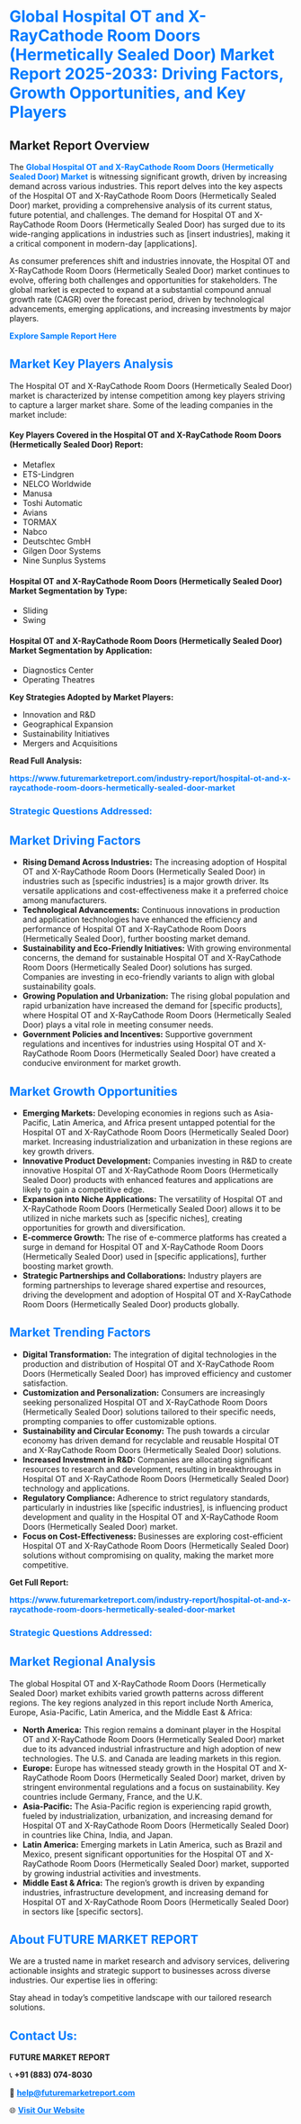 <h1 style="color: #007BFF;">Global Hospital OT and X-RayCathode Room Doors (Hermetically Sealed Door) Market Report 2025-2033: Driving Factors, Growth Opportunities, and Key Players</h1>

<section id="overview">
<h2>Market Report Overview</h2>
<p>The <a href="https://www.futuremarketreport.com/industry-report/hospital-ot-and-x-raycathode-room-doors-hermetically-sealed-door-market" style="color: #007BFF; text-decoration: none;"><strong>Global Hospital OT and X-RayCathode Room Doors (Hermetically Sealed Door) Market</strong></a> is witnessing significant growth, driven by increasing demand across various industries. This report delves into the key aspects of the Hospital OT and X-RayCathode Room Doors (Hermetically Sealed Door) market, providing a comprehensive analysis of its current status, future potential, and challenges. The demand for Hospital OT and X-RayCathode Room Doors (Hermetically Sealed Door) has surged due to its wide-ranging applications in industries such as [insert industries], making it a critical component in modern-day [applications].</p>
<p>As consumer preferences shift and industries innovate, the Hospital OT and X-RayCathode Room Doors (Hermetically Sealed Door) market continues to evolve, offering both challenges and opportunities for stakeholders. The global market is expected to expand at a substantial compound annual growth rate (CAGR) over the forecast period, driven by technological advancements, emerging applications, and increasing investments by major players.</p>
</section>

<section id="overview">
<p><a href="https://www.futuremarketreport.com/request-sample/reportId=27073" style="color: #007BFF; text-decoration: none;"><strong>Explore Sample Report Here</strong></a></p>
</section>

<section id="key-players">
<h2 style="color: #007BFF;">Market Key Players Analysis</h2>
<p>The Hospital OT and X-RayCathode Room Doors (Hermetically Sealed Door) market is characterized by intense competition among key players striving to capture a larger market share. Some of the leading companies in the market include:</p>
<h4>Key Players Covered in the Hospital OT and X-RayCathode Room Doors (Hermetically Sealed Door) Report:</h4>
<ul><li>Metaflex</li><li>ETS-Lindgren</li><li>NELCO Worldwide</li><li>Manusa</li><li>Toshi Automatic</li><li>Avians</li><li>TORMAX</li><li>Nabco</li><li>Deutschtec GmbH</li><li>Gilgen Door Systems</li><li>Nine Sunplus Systems</li></ul>
<h4>Hospital OT and X-RayCathode Room Doors (Hermetically Sealed Door) Market Segmentation by Type:</h4>
<ul><li>Sliding</li><li>Swing</li></ul>

<h4>Hospital OT and X-RayCathode Room Doors (Hermetically Sealed Door) Market Segmentation by Application:</h4>
<ul><li>Diagnostics Center</li><li>Operating Theatres</li></ul>
<p><strong>Key Strategies Adopted by Market Players:</strong></p>
<ul>
<li>Innovation and R&D</li>
<li>Geographical Expansion</li>
<li>Sustainability Initiatives</li>
<li>Mergers and Acquisitions</li>
</ul>
</section>

<section>
<p><strong>Read Full Analysis: </strong></p><a href="https://www.futuremarketreport.com/industry-report/hospital-ot-and-x-raycathode-room-doors-hermetically-sealed-door-market" style="color: #007BFF; text-decoration: none;"><strong>https://www.futuremarketreport.com/industry-report/hospital-ot-and-x-raycathode-room-doors-hermetically-sealed-door-market</strong></a>
<h3 style="color: #007BFF;">Strategic Questions Addressed:</h3>
</section>

<section id="driving-factors">
<h2 style="color: #007BFF;">Market Driving Factors</h2>
<ul>
<li><strong>Rising Demand Across Industries:</strong> The increasing adoption of Hospital OT and X-RayCathode Room Doors (Hermetically Sealed Door) in industries such as [specific industries] is a major growth driver. Its versatile applications and cost-effectiveness make it a preferred choice among manufacturers.</li>
<li><strong>Technological Advancements:</strong> Continuous innovations in production and application technologies have enhanced the efficiency and performance of Hospital OT and X-RayCathode Room Doors (Hermetically Sealed Door), further boosting market demand.</li>
<li><strong>Sustainability and Eco-Friendly Initiatives:</strong> With growing environmental concerns, the demand for sustainable Hospital OT and X-RayCathode Room Doors (Hermetically Sealed Door) solutions has surged. Companies are investing in eco-friendly variants to align with global sustainability goals.</li>
<li><strong>Growing Population and Urbanization:</strong> The rising global population and rapid urbanization have increased the demand for [specific products], where Hospital OT and X-RayCathode Room Doors (Hermetically Sealed Door) plays a vital role in meeting consumer needs.</li>
<li><strong>Government Policies and Incentives:</strong> Supportive government regulations and incentives for industries using Hospital OT and X-RayCathode Room Doors (Hermetically Sealed Door) have created a conducive environment for market growth.</li>
</ul>
</section>

<section id="growth-opportunities">
<h2 style="color: #007BFF;">Market Growth Opportunities</h2>
<ul>
<li><strong>Emerging Markets:</strong> Developing economies in regions such as Asia-Pacific, Latin America, and Africa present untapped potential for the Hospital OT and X-RayCathode Room Doors (Hermetically Sealed Door) market. Increasing industrialization and urbanization in these regions are key growth drivers.</li>
<li><strong>Innovative Product Development:</strong> Companies investing in R&D to create innovative Hospital OT and X-RayCathode Room Doors (Hermetically Sealed Door) products with enhanced features and applications are likely to gain a competitive edge.</li>
<li><strong>Expansion into Niche Applications:</strong> The versatility of Hospital OT and X-RayCathode Room Doors (Hermetically Sealed Door) allows it to be utilized in niche markets such as [specific niches], creating opportunities for growth and diversification.</li>
<li><strong>E-commerce Growth:</strong> The rise of e-commerce platforms has created a surge in demand for Hospital OT and X-RayCathode Room Doors (Hermetically Sealed Door) used in [specific applications], further boosting market growth.</li>
<li><strong>Strategic Partnerships and Collaborations:</strong> Industry players are forming partnerships to leverage shared expertise and resources, driving the development and adoption of Hospital OT and X-RayCathode Room Doors (Hermetically Sealed Door) products globally.</li>
</ul>
</section>

<section id="trending-factors">
<h2 style="color: #007BFF;">Market Trending Factors</h2>
<ul>
<li><strong>Digital Transformation:</strong> The integration of digital technologies in the production and distribution of Hospital OT and X-RayCathode Room Doors (Hermetically Sealed Door) has improved efficiency and customer satisfaction.</li>
<li><strong>Customization and Personalization:</strong> Consumers are increasingly seeking personalized Hospital OT and X-RayCathode Room Doors (Hermetically Sealed Door) solutions tailored to their specific needs, prompting companies to offer customizable options.</li>
<li><strong>Sustainability and Circular Economy:</strong> The push towards a circular economy has driven demand for recyclable and reusable Hospital OT and X-RayCathode Room Doors (Hermetically Sealed Door) solutions.</li>
<li><strong>Increased Investment in R&D:</strong> Companies are allocating significant resources to research and development, resulting in breakthroughs in Hospital OT and X-RayCathode Room Doors (Hermetically Sealed Door) technology and applications.</li>
<li><strong>Regulatory Compliance:</strong> Adherence to strict regulatory standards, particularly in industries like [specific industries], is influencing product development and quality in the Hospital OT and X-RayCathode Room Doors (Hermetically Sealed Door) market.</li>
<li><strong>Focus on Cost-Effectiveness:</strong> Businesses are exploring cost-efficient Hospital OT and X-RayCathode Room Doors (Hermetically Sealed Door) solutions without compromising on quality, making the market more competitive.</li>
</ul>
</section>

<section>
<p><strong>Get Full Report: </strong></p><a href="https://www.futuremarketreport.com/industry-report/hospital-ot-and-x-raycathode-room-doors-hermetically-sealed-door-market" style="color: #007BFF; text-decoration: none;"><strong>https://www.futuremarketreport.com/industry-report/hospital-ot-and-x-raycathode-room-doors-hermetically-sealed-door-market</strong></a>
<h3 style="color: #007BFF;">Strategic Questions Addressed:</h3>
</section>


<section id="regional-analysis">
<h2 style="color: #007BFF;">Market Regional Analysis</h2>
<p>The global Hospital OT and X-RayCathode Room Doors (Hermetically Sealed Door) market exhibits varied growth patterns across different regions. The key regions analyzed in this report include North America, Europe, Asia-Pacific, Latin America, and the Middle East & Africa:</p>
<ul>
<li><strong>North America:</strong> This region remains a dominant player in the Hospital OT and X-RayCathode Room Doors (Hermetically Sealed Door) market due to its advanced industrial infrastructure and high adoption of new technologies. The U.S. and Canada are leading markets in this region.</li>
<li><strong>Europe:</strong> Europe has witnessed steady growth in the Hospital OT and X-RayCathode Room Doors (Hermetically Sealed Door) market, driven by stringent environmental regulations and a focus on sustainability. Key countries include Germany, France, and the U.K.</li>
<li><strong>Asia-Pacific:</strong> The Asia-Pacific region is experiencing rapid growth, fueled by industrialization, urbanization, and increasing demand for Hospital OT and X-RayCathode Room Doors (Hermetically Sealed Door) in countries like China, India, and Japan.</li>
<li><strong>Latin America:</strong> Emerging markets in Latin America, such as Brazil and Mexico, present significant opportunities for the Hospital OT and X-RayCathode Room Doors (Hermetically Sealed Door) market, supported by growing industrial activities and investments.</li>
<li><strong>Middle East & Africa:</strong> The region’s growth is driven by expanding industries, infrastructure development, and increasing demand for Hospital OT and X-RayCathode Room Doors (Hermetically Sealed Door) in sectors like [specific sectors].</li>
</ul>
</section>

<footer>
<h2 style="color: #007BFF;">About FUTURE MARKET REPORT</h2>
<p>We are a trusted name in market research and advisory services, delivering actionable insights and strategic support to businesses across diverse industries. Our expertise lies in offering:</p>

<p>Stay ahead in today’s competitive landscape with our tailored research solutions.</p>

<h2 style="color: #007BFF;">Contact Us:</h2>
<p><strong>FUTURE MARKET REPORT</strong></p>
<p>📞 <strong>+91 (883) 074-8030</strong></p>
<p>📧 <strong><a href="mailto:help@futuremarketreport.com" style="color: #007BFF;">help@futuremarketreport.com</a></strong></p>
<p>🌐 <strong><a href="https://www.futuremarketreport.com/" style="color: #007BFF;">Visit Our Website</a></strong></p>
</footer>